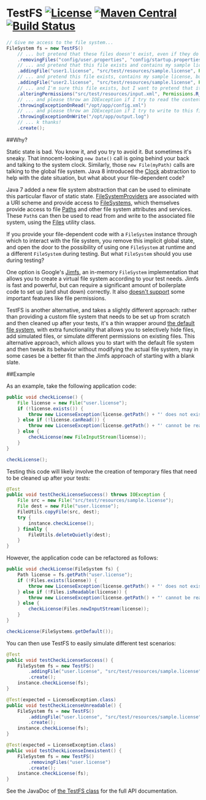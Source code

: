 # TestFS [![License](https://img.shields.io/badge/license-Apache%202-blue.svg)](http://www.apache.org/licenses/LICENSE-2.0.html) [![Maven Central](https://maven-badges.herokuapp.com/maven-central/net.gredler/test-fs/badge.svg)](https://maven-badges.herokuapp.com/maven-central/net.gredler/test-fs) [![Build Status](https://travis-ci.org/gredler/test-fs.svg?branch=master)](https://travis-ci.org/gredler/test-fs)

```java
// Give me access to the file system...
FileSystem fs = new TestFS()
    // ... but pretend that these files doesn't exist, even if they do
    .removingFiles("config/user.properties", "config/startup.properties")
    // ... and pretend that this file exists and contains my sample license
    .addingFile("user1.license", "src/test/resources/sample.license", Permissions.RWX)
    // ... and pretend this file exists, contains my sample license, but isn't readable
    .addingFile("user2.license", "src/test/resources/sample.license", Permissions._WX)
    // ... and I'm sure this file exists, but I want to pretend that it isn't writable
    .alteringPermissions("src/test/resources/input.xml", Permissions.R_X)
    // ... and please throw an IOException if I try to read the contents of this file
    .throwingExceptionOnRead("/opt/app/config.xml")
    // ... and please throw an IOException if I try to write to this file
    .throwingExceptionOnWrite("/opt/app/output.log")
    // ... k thanks!
    .create();
```

##Why?

Static state is bad. You know it, and you try to avoid it. But sometimes it's sneaky. That innocent-looking `new Date()`
call is going behind your back and talking to the system clock. Similarly, those `new File(myPath)` calls are talking to
the global file system. Java 8 introduced the [Clock](https://docs.oracle.com/javase/8/docs/api/java/time/Clock.html)
abstraction to help with the date situation, but what about your file-dependent code?

Java 7 added a new file system abstraction that can be used to eliminate this particular flavor of static state.
[FileSystemProviders](http://docs.oracle.com/javase/7/docs/api/java/nio/file/spi/FileSystemProvider.html) are associated
with a URI scheme and provide access to [FileSystems](http://docs.oracle.com/javase/7/docs/api/java/nio/file/FileSystem.html),
which themselves provide access to file [Paths](http://docs.oracle.com/javase/7/docs/api/java/nio/file/Path.html) and other
file system attributes and services. These `Path`s can then be used to read from and write to the associated file system,
using the [Files](http://docs.oracle.com/javase/7/docs/api/java/nio/file/Files.html) utility class.

If you provide your file-dependent code with a `FileSystem` instance through which to interact with the file system, you
remove this implicit global state, and open the door to the possibility of using one `FileSystem` at runtime and a different
`FileSystem` during testing. But what `FileSystem` should you use during testing?

One option is Google's [Jimfs](https://github.com/google/jimfs), an in-memory `FileSystem` implementation that allows you to
create a virtual file system according to your test needs. Jimfs is fast and powerful, but can require a significant amount
of boilerplate code to set up (and shut down) correctly. It also [doesn't support](https://github.com/google/jimfs#whats-supported)
some important features like file permissions.

TestFS is another alternative, and takes a slightly different approach: rather than providing a custom file system that needs
to be set up from scratch and then cleaned up after your tests, it's a thin wrapper around [the default file
system](http://docs.oracle.com/javase/7/docs/api/java/nio/file/FileSystems.html#getDefault%28%29), with extra functionality
that allows you to selectively hide files, add simulated files, or simulate different permissions on existing files. This
alternative approach, which allows you to start with the default file system and then tweak its behavior without modifying
the actual file system, may in some cases be a better fit than the Jimfs approach of starting with a blank slate.

##Example

As an example, take the following application code:

```java
public void checkLicense() {
    File license = new File("user.license");
    if (!license.exists()) {
        throw new LicenseException(license.getPath() + "' does not exist.");
    } else if (!license.canRead()) {
        throw new LicenseException(license.getPath() + "' cannot be read.");
    } else {
        checkLicense(new FileInputStream(license));
    }
}

checkLicense();
```

Testing this code will likely involve the creation of temporary files that need to be cleaned up after your tests:

```java
@Test
public void testCheckLicenseSuccess() throws IOException {
    File src = new File("src/test/resources/sample.license");
    File dest = new File("user.license");
    FileUtils.copyFile(src, dest);
    try {
        instance.checkLicense();
    } finally {
        FileUtils.deleteQuietly(dest);
    }
}
```

However, the application code can be refactored as follows:

```java
public void checkLicense(FileSystem fs) {
    Path license = fs.getPath("user.license");
    if (!Files.exists(license)) {
        throw new LicenseException(license.getPath() + "' does not exist.");
    } else if (!Files.isReadable(license)) {
        throw new LicenseException(license.getPath() + "' cannot be read.");
    } else {
        checkLicense(Files.newInputStream(license));
    }
}

checkLicense(FileSystems.getDefault());
```

You can then use TestFS to easily simulate different test scenarios:

```java
@Test
public void testCheckLicenseSuccess() {
    FileSystem fs = new TestFS()
        .addingFile("user.license", "src/test/resources/sample.license")
        .create();
    instance.checkLicense(fs);
}

@Test(expected = LicenseException.class)
public void testCheckLicenseUnreadable() {
    FileSystem fs = new TestFS()
        .addingFile("user.license", "src/test/resources/sample.license", Permissions._WX)
        .create();
    instance.checkLicense(fs);
}

@Test(expected = LicenseException.class)
public void testCheckLicenseInexistent() {
    FileSystem fs = new TestFS()
        .removingFiles("user.license")
        .create();
    instance.checkLicense(fs);
}
```

See the JavaDoc of [the TestFS class](src/main/java/net/gredler/testfs/TestFS.java) for the full API documentation.
